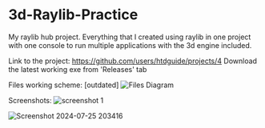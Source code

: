 # 3d-Raylib-Practice
My raylib hub project. 
Everything that I created using raylib in one project with one console to run multiple applications with the 3d engine included.

Link to the project: https://github.com/users/htdguide/projects/4
Download the latest working exe from 'Releases' tab

Files working scheme: [outdated]
![Files Diagram](https://github.com/htdguide/Raylib-3D-Engine/assets/115078044/a86296b6-a87a-4008-bb38-89d3160bdfae)


Screenshots:
![screenshot 1](https://github.com/user-attachments/assets/3e98c536-edeb-41e8-9cfd-318d58554eb7)

![Screenshot 2024-07-25 203416](https://github.com/user-attachments/assets/77a43dd4-f15f-4790-8376-6cd4116614a0)
